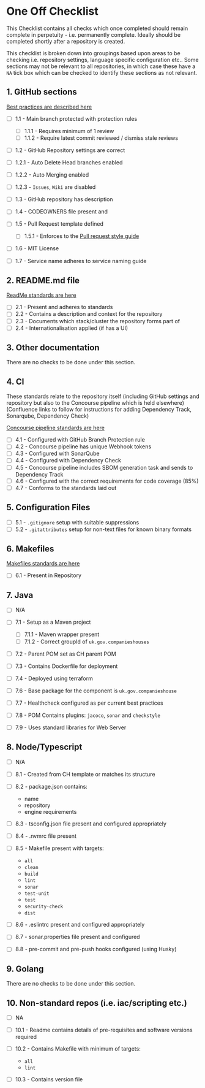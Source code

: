 # One Off Checklist

This Checklist contains all checks which once completed should remain complete
in perpetuity - i.e. permanently complete. Ideally should be completed shortly
after a repository is created.

This checklist is broken down into groupings based upon areas to be checking
i.e. repository settings, language specific configuration etc.. Some sections
may not be relevant to all repositories, in which case these have a `NA` tick
box which can be checked to identify these sections as not relevant.

## 1. GitHub sections

[Best practices are described here](../git)

- [ ] 1.1 - Main branch protected with protection rules

  - [ ] 1.1.1 - Requires minimum of 1 review
  - [ ] 1.1.2 - Require latest commit reviewed / dismiss stale reviews

- [ ]  1.2 - GitHub Repository settings are correct

  - [ ] 1.2.1 - Auto Delete Head branches enabled
  - [ ] 1.2.2 - Auto Merging enabled
  - [ ] 1.2.3 - `Issues`, `Wiki` are disabled

- [ ] 1.3 - GitHub repository has description
- [ ] 1.4 - CODEOWNERS file present and
- [ ] 1.5 - Pull Request template defined

  - [ ] 1.5.1 - Enforces to the
    [Pull request style guide](../git/pull-requests.md)

- [ ] 1.6 - MIT License
- [ ] 1.7 - Service name adheres to service naming guide

## 2. README.md file

[ReadMe standards are here](../READMEs.md)

- [ ] 2.1 - Present and adheres to standards
- [ ] 2.2 - Contains a description and context for the repository
- [ ] 2.3 - Documents which stack/cluster the repository forms part of
- [ ] 2.4 - Internationalisation applied (if has a UI)

## 3. Other documentation

There are no checks to be done under this section.

## 4. CI

These standards relate to the repository itself (including GitHub settings and
repository but also to the Concourse pipeline which is held elsewhere)
(Confluence links to follow for instructions for adding Dependency Track,
Sonarqube, Dependency Check)

[Concourse pipeline standards are here](../concourse_pipeline.md)

- [ ] 4.1 - Configured with GitHub Branch Protection rule
- [ ] 4.2 - Concourse pipeline has unique Webhook tokens
- [ ] 4.3 - Configured with SonarQube
- [ ] 4.4 - Configured with Dependency Check
- [ ] 4.5 - Concourse pipeline includes SBOM generation task and sends to
  Dependency Track
- [ ] 4.6 - Configured with the correct requirements for code coverage (85%)
- [ ] 4.7 - Conforms to the standards laid out

## 5. Configuration Files

- [ ] 5.1 - `.gitignore` setup with suitable suppressions
- [ ] 5.2 - `.gitattributes` setup for non-text files for known binary formats

## 6. Makefiles

[Makefiles standards are here](../makefiles.md)

- [ ] 6.1 - Present in Repository

## 7. Java

- [ ] N/A

- [ ] 7.1 - Setup as a Maven project

  - [ ] 7.1.1 - Maven wrapper present
  - [ ] 7.1.2 - Correct groupId of `uk.gov.companieshouses`

- [ ] 7.2 - Parent POM set as CH parent POM
- [ ] 7.3 - Contains Dockerfile for deployment
- [ ] 7.4 - Deployed using terraform
- [ ] 7.6 - Base package for the component is `uk.gov.companieshouse`
- [ ] 7.7 - Healthcheck configured as per current best practices
- [ ] 7.8 - POM Contains plugins: `jacoco`, `sonar` and `checkstyle`
- [ ] 7.9 - Uses standard libraries for Web Server

## 8. Node/Typescript

- [ ] N/A

- [ ] 8.1 - Created from CH template or matches its structure
- [ ] 8.2 - package.json contains:

  - name
  - repository
  - engine requirements

- [ ] 8.3 - tsconfig.json file present and configured appropriately
- [ ] 8.4 - .nvmrc file present
- [ ] 8.5 - Makefile present with targets:

  - `all`
  - `clean`
  - `build`
  - `lint`
  - `sonar`
  - `test-unit`
  - `test`
  - `security-check`
  - `dist`

- [ ] 8.6 - .eslintrc present and configured appropriately
- [ ] 8.7 - sonar.properties file present and configured
- [ ] 8.8 - pre-commit and pre-push hooks configured (using Husky)

## 9. Golang

There are no checks to be done under this section.

## 10. Non-standard repos (i.e. iac/scripting etc.)

- [ ] NA

- [ ] 10.1 - Readme contains details of pre-requisites and software versions required
- [ ] 10.2 - Contains Makefile with minimum of targets:

  - `all`
  - `lint`

- [ ] 10.3 - Contains version file
